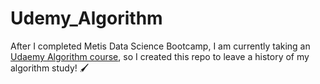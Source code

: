 # Udemy_Algorithm

After I completed Metis Data Science Bootcamp, I am currently taking an [Udaemy Algorithm course](https://www.udemy.com/course/python-for-data-structures-algorithms-and-interviews/), so I created this repo to leave a history of my algorithm study! 🖌
